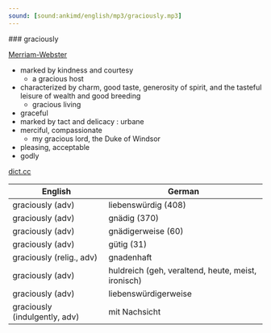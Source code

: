 ```yaml
---
sound: [sound:ankimd/english/mp3/graciously.mp3]
---
```


\### graciously

[Merriam-Webster](https://www.merriam-webster.com/dictionary/graciously)

- marked by kindness and courtesy
    - a gracious host
- characterized by charm, good taste, generosity of spirit, and the tasteful leisure of wealth and good breeding
    - gracious living
- graceful
- marked by tact and delicacy : urbane
- merciful, compassionate
    - my gracious lord, the Duke of Windsor
- pleasing, acceptable
- godly

[dict.cc](https://www.dict.cc/graciously)

| English        | German       |
| -------------- | ------------ |
| graciously (adv) | liebenswürdig (408) |
| graciously (adv) | gnädig (370) |
| graciously (adv) | gnädigerweise (60) |
| graciously (adv) | gütig (31) |
| graciously (relig., adv) | gnadenhaft |
| graciously (adv) | huldreich (geh, veraltend, heute, meist, ironisch) |
| graciously (adv) | liebenswürdigerweise |
| graciously (indulgently, adv) | mit Nachsicht |
